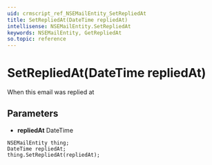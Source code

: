 ```yaml
---
uid: crmscript_ref_NSEMailEntity_SetRepliedAt
title: SetRepliedAt(DateTime repliedAt)
intellisense: NSEMailEntity.SetRepliedAt
keywords: NSEMailEntity, GetRepliedAt
so.topic: reference
---
```


# SetRepliedAt(DateTime repliedAt)

When this email was replied at

## Parameters

* **repliedAt** DateTime

```crmscript
NSEMailEntity thing;
DateTime repliedAt;
thing.SetRepliedAt(repliedAt);
```

